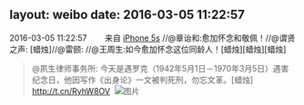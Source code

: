 layout: weibo
date: 2016-03-05 11:22:57
---
<meta name="referrer" content="no-referrer" />

2016-03-05 11:22:57  &nbsp;&nbsp;&nbsp;&nbsp;&nbsp;&nbsp; 来自 <a href="sinaweibo://customweibosource" rel="nofollow">iPhone 5s</a>
//@章诒和:愈加怀念和敬佩！//@谓贤之声: [蜡烛]//@雷颐: //@王周生:如今愈加怀念这位同龄人！[蜡烛][蜡烛][蜡烛]
>  @夙生律师事务所: 今天是遇罗克（1942年5月1日－1970年3月5日）遇害纪念日，他因写作《出身论》一文被判死刑，勿忘文革。[蜡烛] http://t.cn/RyhW8OV ​​​
>  ![图片](https://ww2.sinaimg.cn/large/74e335a5jw1f1lltk3kc3j20cq0fagm4.jpg)
